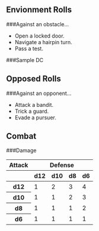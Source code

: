 Envionment Rolls
----------------

###Against an obstacle...

* Open a locked door.
* Navigate a hairpin turn.
* Pass a test.

###Sample DC



Opposed Rolls
-------------

###Against an opponent...

* Attack a bandit.
* Trick a guard.
* Evade a pursuer.



Combat
------

###Damage

<table>
	<thead>
		<tr>
			<th>Attack</th>
			<th colspan="4">Defense</th>
		</tr>
		<tr>
			<th></th>
			<th>d12</th>
			<th>d10</th>
			<th>d8</th>
			<th>d6</th>
		</tr>
	</thead>
	<tbody>
		<tr>
			<th>d12</th>
			<td>1</td>
			<td>2</td>
			<td>3</td>
			<td>4</td>
		</tr>
		<tr>
			<th>d10</th>
			<td>1</td>
			<td>1</td>
			<td>2</td>
			<td>3</td>
		</tr>
		<tr>
			<th>d8</th>
			<td>1</td>
			<td>1</td>
			<td>1</td>
			<td>2</td>
		</tr>
		<tr>
			<th>d6</th>
			<td>1</td>
			<td>1</td>
			<td>1</td>
			<td>1</td>
		</tr>
	</tbody>
</table>